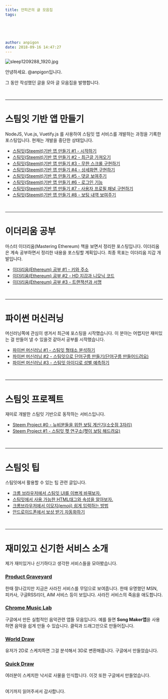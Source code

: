 ```yaml
---
title: 안피곤의 글 모음집
tags:
  
  
  
  
  
author: anpigon
date: 2018-09-16 14:47:27
---
```


![sleep1209288_1920.jpg](https://files.steempeak.com/file/steempeak/anpigon/2Sq9Ysch-sleep-1209288_1920.jpg)

안녕하세요. @anpigon입니다. 

그 동안 작성했던 글을 모아 글 모음집을 발행합니다.

<br><hr>

# 스팀잇 기반 앱 만들기

NodeJS, Vue.js, Vuetify.js 를 사용하여 스팀잇 앱 서비스를 개발하는 과정을 기록한 포스팅입니다. 현재는 개발을 중단한 상태입니다.

* [스팀잇(Steemit)기반 앱 만들기 #1 - 시작하기](https://steemit.com/kr/@anpigon/steemit-1-10f53977c621e)
* [스팀잇(Steemit)기반 앱 만들기 #2 - 최근글 가져오기](https://steemit.com/kr/@anpigon/steemit-2)
* [스팀잇(Steemit)기반 앱 만들기 #3 - 무한 스크롤 구현하기](https://steemit.com/kr/@anpigon/steemit-3)
* [스팀잇(Steemit)기반 앱 만들기 #4 - 상세화면 구현하기](https://steemit.com/kr/@anpigon/steemit-4)
* [스팀잇(Steemit)기반 앱 만들기 #5 - 댓글 보여주기](https://steemit.com/kr/@anpigon/steemit-5)
* [스팀잇(Steemit)기반 앱 만들기 #6 - 로그인 기능](https://steemit.com/kr/@anpigon/steemit-6)
* [스팀잇(Steemit)기반 앱 만들기 #7 - 사용자 프로필 패널 구현하기](https://steemit.com/kr/@anpigon/steemit-7)
* [스팀잇(Steemit)기반 앱 만들기 #8 - 보팅 내역 보여주기](https://steemit.com/kr/@anpigon/steemit-8)

<br><hr>

# 이더리움 공부
마스터 이더리움(Mastering Ethereum) 책을 보면서 정리한 포스팅입니다. 이더리움은 계속 공부하면서 정리한 내용을 포스팅할 계획입니다. 최종 목표는 이더리움 지갑 개발입니다.

* [이더리움(Ethereum) 공부 #1 - 키와 주소](https://steemit.com/kr/@anpigon/ethereum-1)
* [이더리움(Ethereum) 공부 #2 - HD 지갑과 니모닉 코드](https://steemit.com/busy/@anpigon/ethereum-2-hd)
* [이더리움(Ethereum) 공부 #3 - 트랜잭션과 서명](https://steemit.com/busy/@anpigon/ethereum-3)

<br><hr>

# 파이썬 머신러닝
머신러닝쪽에 관심이 생겨서 최근에 포스팅을 시작했습니다. 이 분야는 어렵지만 재미있는 걸 만들어 낼 수 있을것 같아서 공부를 시작했습니다.

* [파이썬 머신러닝 #1 - 스팀잇 형태소 분석하기](https://steemit.com/busy/@anpigon/5s1aam)
* [파이썬 머신러닝 #2 - 스팀잇으로 단어구름 만들기(단어구름 만들어드려요)](https://steemit.com/busy/@anpigon/2)
* [파이썬 머신러닝 #3 - 스팀잇 아이디로 성별 예측하기](https://steemit.com/busy/@anpigon/3)

<br><hr>

# 스팀잇 프로젝트

재미로 개발한 스팀잇 기반으로 동작하는 서비스입니다.

* [Steem Project #0 - 뉴비분들을 위한 보팅 계산기(소숫점 3자리)](https://steemit.com/kr/@anpigon/6gxjap)
* [Steem Project #1 - 스팀잇 펫 연구소(펫이 보팅 해드려요)](https://steemit.com/busy/@anpigon/steem-project-1)

<br><hr>

# 스팀잇 팁

스팀잇에서 활용할 수 있는 팁 관련 글입니다.

* [크롬 브라우저에서 스팀잇 UI를 이쁘게 바꿔보자.](https://steemit.com/kr/@anpigon/ui)
* [스팀잇에서 사용 가능한 HTML태그와 속성을 알아보자.](https://steemit.com/kr/@anpigon/html)
* [크롬브라우저에서 이모지(emoji) 쉽게 입력하는 방법](https://steemit.com/busy/@anpigon/emoji)
* [안드로이드폰에서 보상 받기 자동화하기](https://steemit.com/busy/@anpigon/2eez4w)

<br><hr>

# 재미있고 신기한 서비스 소개

제가 재미있거나 신기하다고 생각한 서비스들을 모아봤습니다.

### [Product Graveyard](http://productgraveyard.com/)
한때 잘나갔지만 지금은 사라진 서비스를 무덤으로 보여줍니다. 한때 유명했던 MSN, 피카사, 구글RSS리더, AIM 서비스 등이 보입니다. 사라진 서비스의 죽음을 애도합니다.

### [Chrome Music Lab](https://musiclab.chromeexperiments.com/)
구글에서 만든 실험적인 음악관련 앱들 모음입니다. 예를 들면 **Song Maker앱**을 사용하면 음악을 쉽게 만들 수 있습니다. 클릭과 드래그만으로 만들어집니다.

### [World Draw](https://worlddraw.withgoogle.com/draw)
유저가 2D로 스케치하면 그걸 분석해서 3D로 변환해줍니다. 구글에서 만들었습니다.

### [Quick Draw](https://quickdraw.withgoogle.com/)
여러분이 스케치한 낙서로 사물을 인식합니다. 이것 또한 구글에서 만들었습니다.


<br>여기까지 읽어주셔서 감사합니다.